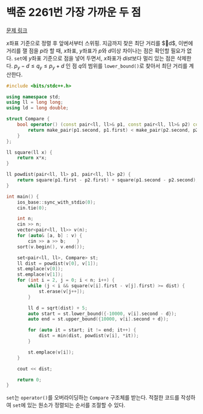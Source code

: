# 백준  2261번 가장 가까운 두 점

[문제 링크](https://www.acmicpc.net/problem/2261)

$x$좌표 기준으로 정렬 후 앞에서부터 스위핑.
지금까지 찾은 최단 거리를 $d$, 이번에 거리를 잴 점을 $p$라 할 때, $x$좌표, $y$좌표가 $p$와 $d$이상 차이나는 점은 확인할 필요가 없다.
`set`에 $y$좌표 기준으로 점을 넣어 두면서, $x$좌표가 $dist$보다 멀리 있는 점은 삭제한다. $p_y - d \le q_y \le p_y + d$ 인 점 $q$의 범위를 `lower_bound()`로 찾아서 최단 거리를 계산한다.

```cpp
#include <bits/stdc++.h>

using namespace std;
using ll = long long;
using ld = long double;

struct Compare {
    bool operator() (const pair<ll, ll>& p1, const pair<ll, ll>& p2) const {
        return make_pair(p1.second, p1.first) < make_pair(p2.second, p2.first);
    }
};

ll square(ll x) {
    return x*x;
}

ll powdist(pair<ll, ll> p1, pair<ll, ll> p2) {
    return square(p1.first - p2.first) + square(p1.second - p2.second);
} 

int main() {
    ios_base::sync_with_stdio(0);
    cin.tie(0);

    int n;
    cin >> n;
    vector<pair<ll, ll>> v(n);
    for (auto& [a, b] : v) {
        cin >> a >> b;    }
    sort(v.begin(), v.end());

    set<pair<ll, ll>, Compare> st;
    ll dist = powdist(v[0], v[1]);
    st.emplace(v[0]);
    st.emplace(v[1]);
    for (int i = 2, j = 0; i < n; i++) {
        while (j < i && square(v[i].first - v[j].first) >= dist) {
            st.erase(v[j++]);
        }

        ll d = sqrt(dist) + 5;
        auto start = st.lower_bound({-10000, v[i].second - d});
        auto end = st.upper_bound({10000, v[i].second + d});

        for (auto it = start; it != end; it++) {
            dist = min(dist, powdist(v[i], *it));
        }

        st.emplace(v[i]);
    }

    cout << dist;

    return 0;
}
```

`set`는 `operator()`를 오버라이딩하는 `Compare` 구조체를 받는다. 적절한 코드를 작성하여 `set`에 있는 원소가 정렬되는 순서를 조절할 수 있다.
